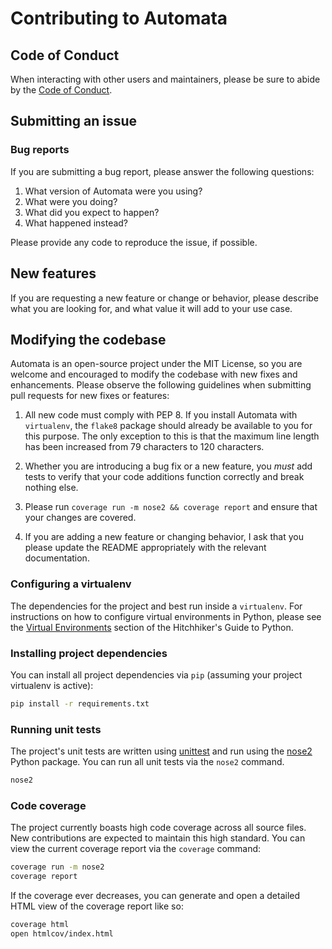 # Contributing to Automata

## Code of Conduct

When interacting with other users and maintainers, please be sure to abide by
the [Code of Conduct](./CODE_OF_CONDUCT.md).

## Submitting an issue

### Bug reports

If you are submitting a bug report, please answer the following questions:

1. What version of Automata were you using?
2. What were you doing?
3. What did you expect to happen?
4. What happened instead?

Please provide any code to reproduce the issue, if possible.

## New features

If you are requesting a new feature or change or behavior, please describe what
you are looking for, and what value it will add to your use case.

## Modifying the codebase

Automata is an open-source project under the MIT License, so you are welcome and
encouraged to modify the codebase with new fixes and enhancements. Please
observe the following guidelines when submitting pull requests for new fixes or
features:

1. All new code must comply with PEP 8. If you install Automata with
`virtualenv`, the `flake8` package should already be available to you for this
purpose. The only exception to this is that the maximum line length has been
increased from 79 characters to 120 characters.

2. Whether you are introducing a bug fix or a new feature, you *must* add tests
to verify that your code additions function correctly and break nothing else.

3. Please run `coverage run -m nose2 && coverage report` and ensure that your
changes are covered.

4. If you are adding a new feature or changing behavior, I ask that you please
update the README appropriately with the relevant documentation.

### Configuring a virtualenv

The dependencies for the project and best run inside a `virtualenv`. For
instructions on how to configure virtual environments in Python, please see the
[Virtual Environments](https://docs.python-guide.org/dev/virtualenvs/)
section of the Hitchhiker's Guide to Python.

### Installing project dependencies

You can install all project dependencies via `pip` (assuming your project
virtualenv is active):

```sh
pip install -r requirements.txt
```

### Running unit tests

The project's unit tests are written using [unittest][unittest] and run using
the [nose2][nose2] Python package. You can run all unit tests via the `nose2`
command.

```sh
nose2
```

[unittest]: https://docs.python.org/3/library/unittest.html
[nose2]: https://docs.nose2.io/en/latest/

### Code coverage

The project currently boasts high code coverage across all source files. New
contributions are expected to maintain this high standard. You can view the
current coverage report via the `coverage` command:

```sh
coverage run -m nose2
coverage report
```

If the coverage ever decreases, you can generate and open a detailed HTML view
of the coverage report like so:

```sh
coverage html
open htmlcov/index.html
```
